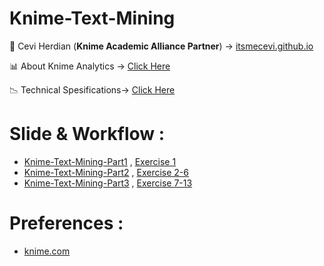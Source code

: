 # Knime-Text-Mining

<span>&#129311;</span> Cevi Herdian (**Knime Academic Alliance Partner**)  -> [itsmecevi.github.io](https://itsmecevi.github.io/) 

<span>&#128202;</span> About Knime Analytics -> [Click Here](https://www.knime.com/about)

<span>&#128201;</span> Technical Spesifications-> [Click Here](https://www.knime.com/software-overview)

# Slide & Workflow : 

* [Knime-Text-Mining-Part1](https://docs.google.com/presentation/d/1M9HkOPyejCvAai7yoY9t1GGJtYceEHu4cyHBSZzdQnA/edit?usp=sharing) , [Exercise 1](https://github.com/itsmecevi/TextprocessingCourse-Exercise1/blob/master/TextprocessingCourse-Exercise1.knar)
* [Knime-Text-Mining-Part2](https://docs.google.com/presentation/d/1Kd3-JKfP1OoUu4MnkZj2hOKHyAEaIASsIni1L9s82Bo/edit?usp=sharing) , [Exercise 2-6](https://github.com/itsmecevi/TextprocessingCourse-Exercises2-6/blob/master/TextprocessingCourse-Exercises2-6.knar)
* [Knime-Text-Mining-Part3](https://docs.google.com/presentation/d/1UDDfh7FzNJKRPK9n8nvAA93VYdOb2ek3sTqzcmf9vW0/edit?usp=sharing) , [Exercise 7-13](https://github.com/itsmecevi/TextprocessingCourse-Exercises7-13/blob/master/TextprocessingCourse-Exercises7-13.knar)

   
# Preferences :

* [knime.com](https://www.knime.com/)
